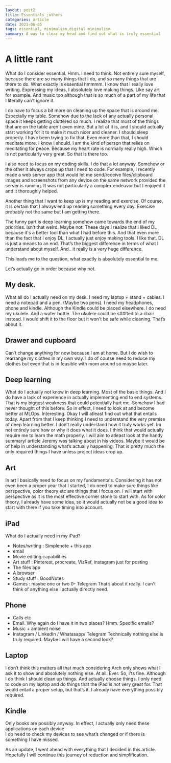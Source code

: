 ```yaml
---
layout: post2
title: Essentials ;others
categories: article
date: 2021-06-05
tags: essential, minimalism,digital minimalism
summary: A way to clear my head and find out what is truly essential 
---
```


# A little rant
What do I consider essential. Hmm. I need to think. Not entirely sure myself, because there are so many things that I do, and so many things that are there to do. What exactly is essential hmmmm. I know that I really love writing. Expressing my ideas, I absolutely love making things. Like say art for example. And music too although that is so much of a part of my life that I literally can't ignore it.

I do have to focus a bit more on cleaning up the space that is around me. Especially my table. Somehow due to the lack of any actually personal space it keeps getting cluttered so much. I realize that most of the things that are on the table aren't even mine. But a lot of it is, and I should actually start working for it to make it much nicer and cleaner. I should sleep properly. I have been trying to fix that. Even more than that, I should meditate more. I know I should. I am the kind of person that relies on meditating for peace. Because my heart rate is normally really high. Which is not particularly very great. So that is there too.

I also need to focus on my coding skills. I do that a lot anyway. Somehow or the other it always crops up that I need to code. For example, I recently made a web server app that would let me send/receive files/clipboard images and screenshots from any device on the same network provided the server is running. It was not particularly a complex endeavor but I enjoyed it and it thoroughly helped.

Another thing that I want to keep up is my reading and exercise. Of course, it is certain that I always end up reading something every day. Exercise probably not the same but I am getting there.

The funny part is deep learning somehow came towards the end of my priorities. Isn’t that weird. Maybe not. These days I realize that I liked DL because it's a better tool than what I had before this. And that even more than the fact that I enjoy DL, I actually just enjoy making tools. I like that. DL is just a means to an end. That’s the biggest difference in terms of what I understand about myself. And.. it really is a very huge difference. 

This leads me to the question, what exactly is absolutely essential to me. 

Let’s actually go in order because why not.

## My desk. 
What all do I actually need on my desk. I need my laptop + stand + cables. I need a notepad and a pen. (Maybe two pens). I need my headphones, phone and kindle. Although the Kindle could be placed elsewhere. I do need my ukulele. And a water bottle. The ukulele could be s##fted to a chair instead. I would shift it to the floor but it won't be safe while cleaning.
That’s about it. 

## Drawer and cupboard
Can’t change anything for now because I am at home. But I do wish to rearrange my clothes in my own way.  I do of course need to reduce my clothes but even that is in feasible with mom around so maybe later.

## Deep learning
What do I actually not know in deep learning. Most of the basic things. And I do have a lack of experience in actually implementing end to end systems. That is my biggest weakness that could potentially hurt me. Somehow I had never thought of this before. 
So in effect, I need to look at and become better at MLOps. Interesting. Okay I will atleast find out what that entails today.
Apart from that I keep thinking I need to understand the very premise of deep learning better. I don’t really understand how it truly works yet. Im not entirely sure how or why it does what it does. I think that would actually require me to learn the math properly. I will aim to atleast look at the handy summary/ article Jeremy was talking about in his videos. Maybe it would be of help in understanding what’s actually happening. That is pretty much the only required things I have unless project ideas crop up.

## Art
In art I basically need to focus on my fundamentals. Considering it has not even been a proper year that I started, I do need to make sure things like perspective, color theory etc are things that I focus on. I will start with perspective as it is the most effective corner stone to start with. As for color theory, I already have some idea, so it would actually not be a good idea to start with there if you take timing into account.

## iPad 
What do I actually need in my iPad?
- Notes/writing : Simplenote + this app
- email 
- Movie editing capabilities 
- Art stuff : Pinterest, procreate, VizRef, instagram just for posting 
- The files app
- A browser
- Study stuff : GoodNotes
- Games : maybe one or two
0- Telegram
That’s about it really. I can't think of anything else I actually directly need.

## Phone
- Calls etc
- Email. Why again do I have it in two places? Hmm. Specific emails?
- Music + ambient noise
- Instagram / LinkedIn / Whatasapp/ Telegram
Technically nothing else is truly required. Maybe I will have a second look?

## Laptop
I don’t think this matters all that much considering Arch only shows what I ask it to show and absolutely nothing else. At all. Ever. So, i'ts fine. Although I do think I should clean up things. And actually choose things. 
I only need to code on my laptop and do things that the iPad is not very great for. That would entail a proper setup, but that’s it. I already have everything possibly required.

## Kindle
Only books are possibly anyway.
In effect, I actually only need these applications  on each device  
I do need to check my devices to see what’s changed or if there is something I have missed.

As an update, I went ahead with everything that I decided in this article. Hopefully I will continue this journey of reduction and simplification.
